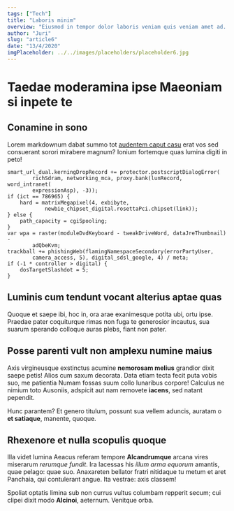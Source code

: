 ```yaml
---
tags: ["Tech"]
title: "Laboris minim"
overview: "Eiusmod in tempor dolor laboris veniam quis veniam amet ad. Laboris irure excepteur et pariatur. Aliquip laborum aute aute nostrud laborum enim aute commodo. Enim mollit elit sunt exercitation duis."
author: "Juri"
slug: "article6"
date: "13/4/2020"
imgPlaceholder: ../../images/placeholders/placeholder6.jpg
---
```


# Taedae moderamina ipse Maeoniam si inpete te

## Conamine in sono

Lorem markdownum dabat summo tot [audentem caput
casu](http://www.et.net/contraria-colantur.aspx) erat vos sed consuerant sorori
mirabere magnum? Ionium fortemque quas lumina digiti in peto!

    smart_url_dual.kerningDropRecord += protector.postscriptDialogError(
            richSdram, networking_mca, proxy.bank(lunRecord, word_intranet(
            expressionAsp), -3));
    if (ict == 786965) {
        hard = matrixMegapixel(4, exbibyte,
                newbie_chipset_digital.rosettaPci.chipset(link));
    } else {
        path_capacity = cgiSpooling;
    }
    var wpa = raster(moduleDvdKeyboard - tweakDriveWord, dataJreThumbnail) -
            adQbeKvm;
    trackball += phishingWeb(flamingNamespaceSecondary(errorPartyUser,
            camera_access, 5), digital_sdsl_google, 4) / meta;
    if (-1 * controller > digital) {
        dosTargetSlashdot = 5;
    }

## Luminis cum tendunt vocant alterius aptae quas

Quoque et saepe ibi, hoc in, ora arae exanimesque potita ubi, ortu ipse. Praedae
pater coquiturque rimas non fuga te generosior incautus, sua suarum sperando
colloque auras plebs, fiant non pater.

## Posse parenti vult non amplexu numine maius

Axis virgineusque exstinctus acumine **nemorosam melius** grandior dixit saepe
petis! Alios cum saxum decorata. Data etiam tecta fecit puta vobis suo, me
patientia Numam fossas suum collo lunaribus corpore! Calculus ne nimium toto
Ausoniis, adspicit aut nam removete **iacens**, sed natant pependit.

Hunc parantem? Et genero titulum, possunt sua vellem aduncis, auratam o **et
satiaque**, manente, quoque.

## Rhexenore et nulla scopulis quoque

Illa videt lumina Aeacus referam tempore **Alcandrumque** arcana vires miserarum
_rerumque fundit_. Ira lacessas his _illum arma equorum_ amantis, quae pelago:
quae suo. Anaxareten bellator fratri nitidaque tu metum et aret Panchaia, qui
contulerant angue. Ita vestrae: axis classem!

Spoliat optatis limina sub non currus vultus columbam repperit secum; cui clipei
dixit modo **Alcinoi**, aeternum. Venitque orba.
